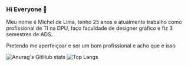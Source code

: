 ### Hi Everyone 👋

Meu nome é Michel de Lima, tenho 25 anos e atualmente trabalho como profissional de TI na DPU, faço faculdade de designer gráfico e fiz 3 semestres de ADS.

Pretendo me aperfeiçoar e ser um bom profissional e acho que é isso

![Anurag's GitHub stats](https://github-readme-stats.vercel.app/api?username=micheuslima&show_icons=true&theme=aura&include_all_commits=true&count_private=true)
![Top Langs](https://github-readme-stats.vercel.app/api/top-langs/?username=micheuslima&show_icons=true&langs_count=7&theme=aura)
